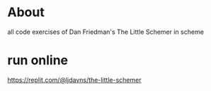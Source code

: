 # About
all code exercises of Dan Friedman's The Little Schemer in scheme  
# run online 
https://replit.com/@ljdavns/the-little-schemer